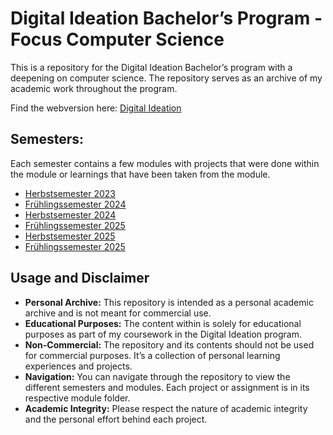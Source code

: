 # Digital Ideation Bachelor’s Program - Focus Computer Science
This is a repository for the Digital Ideation Bachelor’s program with a deepening on computer science. 
The repository serves as an archive of my academic work throughout the program.

Find the webversion here: [Digital Ideation](https://justraika.github.io/Digital-Ideation/)

## Semesters:
Each semester contains a few modules with projects that were done within the module or learnings that have been taken from the module.

* [Herbstsemester 2023](https://justraika.github.io/Digital-Ideation/Herbstsemester-2023.html)
* [Frühlingssemester 2024](https://justraika.github.io/Digital-Ideation/Frühlingssemester-2024.html)
* [Herbstsemester 2024](https://justraika.github.io/Digital-Ideation/Herbstsemester-2024.html)
* [Frühlingssemester 2025](https://justraika.github.io/Digital-Ideation/Frühlingssemester-2025.html)
* [Herbstsemester 2025](https://justraika.github.io/Digital-Ideation/Herbstsemester-2025.html)
* [Frühlingssemester 2025]()


## Usage and Disclaimer
* **Personal Archive:** This repository is intended as a personal academic archive and is not meant for commercial use.
* **Educational Purposes:** The content within is solely for educational purposes as part of my coursework in the Digital Ideation program.
* **Non-Commercial:** The repository and its contents should not be used for commercial purposes. It’s a collection of personal learning experiences and projects.
* **Navigation:** You can navigate through the repository to view the different semesters and modules. Each project or assignment is in its respective module folder.
* **Academic Integrity:** Please respect the nature of academic integrity and the personal effort behind each project.